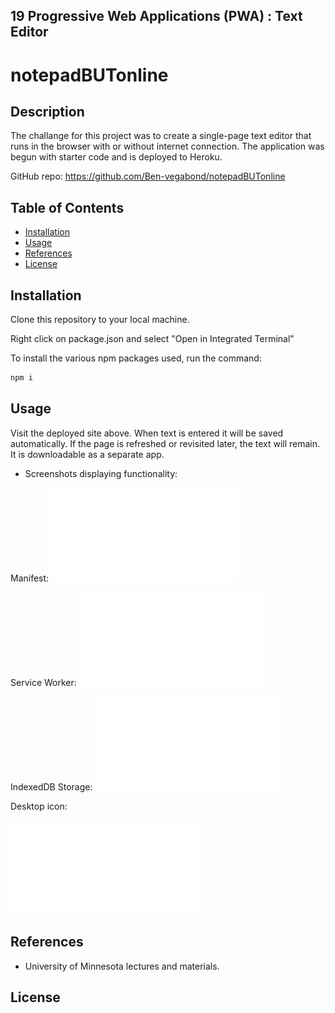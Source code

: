 ## 19 Progressive Web Applications (PWA) : Text Editor
# notepadBUTonline

## Description

The challange for this project was to create a single-page text editor that runs in the browser with or without internet connection. The application was begun with starter code and is deployed to Heroku. 


GitHub repo: https://github.com/Ben-vegabond/notepadBUTonline


## Table of Contents

* [Installation](#installation)
* [Usage](#usage)
* [References](#references)
* [License](#license)

## Installation

Clone this repository to your local machine.

Right click on package.json and select "Open in Integrated Terminal"

To install the various npm packages used, run the command:
```md
npm i
```

## Usage

Visit the deployed site above. When text is entered it will be saved automatically. If the page is refreshed or revisited later, the text will remain. It is downloadable as a separate app.

* Screenshots displaying functionality:

Manifest:
![Alt text](<assets/Screenshot 2023-08-05 144033.pdf>)

Service Worker:
![Alt text](<assets/Screenshot 2023-08-05 144010.pdf>)

IndexedDB Storage:
![Alt text](<assets/Screenshot 2023-08-05 144644.pdf>)

Desktop icon:

![Alt text](<assets/Screenshot 2023-08-05 144112.pdf>)

## References

*   University of Minnesota lectures and materials.
 
## License

